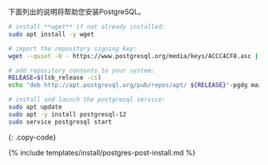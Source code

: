 下面列出的说明将帮助您安装PostgreSQL。

```bash
# install **wget** if not already installed:
sudo apt install -y wget

# import the repository signing key:
wget --quiet -O - https://www.postgresql.org/media/keys/ACCC4CF8.asc | sudo apt-key add -

# add repository contents to your system:
RELEASE=$(lsb_release -cs)
echo "deb http://apt.postgresql.org/pub/repos/apt/ ${RELEASE}"-pgdg main | sudo tee  /etc/apt/sources.list.d/pgdg.list

# install and launch the postgresql service:
sudo apt update
sudo apt -y install postgresql-12
sudo service postgresql start
```
{: .copy-code}

{% include templates/install/postgres-post-install.md %}